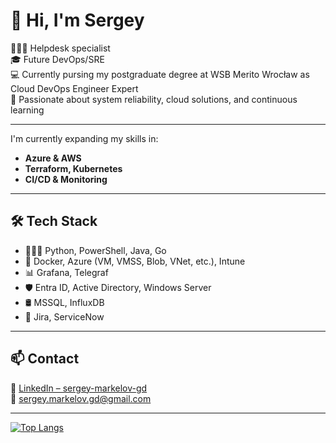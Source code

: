 # 👋 Hi, I'm Sergey

👩🏻‍💻 Helpdesk specialist  
🎓 Future DevOps/SRE  
💻 Currently pursing my postgraduate degree at WSB Merito Wrocław as Cloud DevOps Engineer Expert  
🚀 Passionate about system reliability, cloud solutions, and continuous learning  

---
I'm currently expanding my skills in:
- **Azure & AWS**
- **Terraform, Kubernetes**
- **CI/CD & Monitoring**
---

## 🛠️ Tech Stack

- 👩🏻‍💻 Python, PowerShell, Java, Go  
- 🐳 Docker, Azure (VM, VMSS, Blob, VNet, etc.), Intune  
- 📊 Grafana, Telegraf  
- 🛡️ Entra ID, Active Directory, Windows Server
- 🛢️ MSSQL, InfluxDB
- 🚨 Jira, ServiceNow

---

## 📫 Contact

🔗 [LinkedIn – sergey-markelov-gd](https://www.linkedin.com/in/sergey-markelov-gd)  
📧 sergey.markelov.gd@gmail.com  

---

[![Top Langs](https://github-readme-stats.vercel.app/api/top-langs/?username=SergeyMarkelov&layout=compact)](https://github.com/anuraghazra/github-readme-stats)


